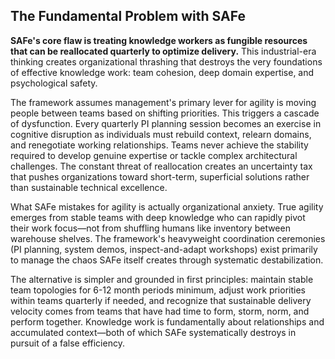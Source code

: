 ## The Fundamental Problem with SAFe

**SAFe's core flaw is treating knowledge workers as fungible resources that can be reallocated quarterly to optimize delivery.** This industrial-era thinking creates organizational thrashing that destroys the very foundations of effective knowledge work: team cohesion, deep domain expertise, and psychological safety.

The framework assumes management's primary lever for agility is moving people between teams based on shifting priorities. This triggers a cascade of dysfunction. Every quarterly PI planning session becomes an exercise in cognitive disruption as individuals must rebuild context, relearn domains, and renegotiate working relationships. Teams never achieve the stability required to develop genuine expertise or tackle complex architectural challenges. The constant threat of reallocation creates an uncertainty tax that pushes organizations toward short-term, superficial solutions rather than sustainable technical excellence.

What SAFe mistakes for agility is actually organizational anxiety. True agility emerges from stable teams with deep knowledge who can rapidly pivot their work focus—not from shuffling humans like inventory between warehouse shelves. The framework's heavyweight coordination ceremonies (PI planning, system demos, inspect-and-adapt workshops) exist primarily to manage the chaos SAFe itself creates through systematic destabilization.

The alternative is simpler and grounded in first principles: maintain stable team topologies for 6-12 month periods minimum, adjust work priorities within teams quarterly if needed, and recognize that sustainable delivery velocity comes from teams that have had time to form, storm, norm, and perform together. Knowledge work is fundamentally about relationships and accumulated context—both of which SAFe systematically destroys in pursuit of a false efficiency.